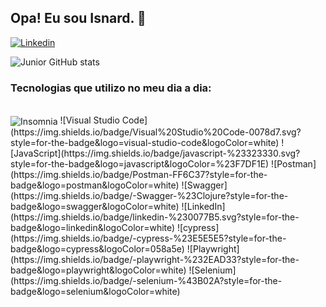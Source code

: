 ## Opa! Eu sou Isnard. 🤙

[![Linkedin](https://img.shields.io/badge/LinkedIn-0077B5?style=for-the-badge&logo=linkedin&logoColor=white)](https://www.linkedin.com/in/marcondes-oliveira-618017221/)

![Junior GitHub stats](https://github-readme-stats.vercel.app/api?username=Mjrjunior&show_icons=true&theme=radical)

### Tecnologias que utilizo no meu dia a dia:

<div style="display: inline_block"><br>
<img align="center" src="https://img.shields.io/badge/Insomnia-black?style=for-the-badge&logo=insomnia&logoColor=5849BE"alt="Insomnia">
![Visual Studio Code](https://img.shields.io/badge/Visual%20Studio%20Code-0078d7.svg?style=for-the-badge&logo=visual-studio-code&logoColor=white)
![JavaScript](https://img.shields.io/badge/javascript-%23323330.svg?style=for-the-badge&logo=javascript&logoColor=%23F7DF1E)
![Postman](https://img.shields.io/badge/Postman-FF6C37?style=for-the-badge&logo=postman&logoColor=white)
![Swagger](https://img.shields.io/badge/-Swagger-%23Clojure?style=for-the-badge&logo=swagger&logoColor=white)
![LinkedIn](https://img.shields.io/badge/linkedin-%230077B5.svg?style=for-the-badge&logo=linkedin&logoColor=white)
![cypress](https://img.shields.io/badge/-cypress-%23E5E5E5?style=for-the-badge&logo=cypress&logoColor=058a5e)
![Playwright](https://img.shields.io/badge/-playwright-%232EAD33?style=for-the-badge&logo=playwright&logoColor=white)
![Selenium](https://img.shields.io/badge/-selenium-%43B02A?style=for-the-badge&logo=selenium&logoColor=white)
</div>
